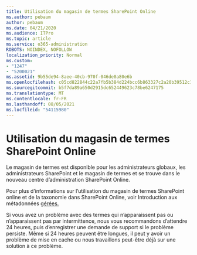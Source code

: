 ```yaml
---
title: Utilisation du magasin de termes SharePoint Online
ms.author: pebaum
author: pebaum
ms.date: 04/21/2020
ms.audience: ITPro
ms.topic: article
ms.service: o365-administration
ROBOTS: NOINDEX, NOFOLLOW
localization_priority: Normal
ms.custom:
- "1247"
- "5200021"
ms.assetid: 9b55de94-8aee-40cb-970f-046de0a80e6b
ms.openlocfilehash: c05cd822844c22a7fb5b384d224bcc6b863327c2a20b39512c16e0585e8951b7
ms.sourcegitcommit: b5f7da89a650d2915dc652449623c78be6247175
ms.translationtype: MT
ms.contentlocale: fr-FR
ms.lasthandoff: 08/05/2021
ms.locfileid: "54115980"
---
```

# <a name="how-to-use-the-sharepoint-online-term-store"></a>Utilisation du magasin de termes SharePoint Online

Le magasin de termes est disponible pour les administrateurs globaux, les administrateurs SharePoint et le magasin de termes et se trouve dans le nouveau centre d’administration SharePoint Online.
  
Pour plus d’informations sur l’utilisation du magasin de termes SharePoint online et de la taxonomie dans SharePoint Online, voir Introduction aux métadonnées [gérées.](https://go.microsoft.com/fwlink/?linkid=2044674&amp;clcid=0x409)
  
Si vous avez un problème avec des termes qui n’apparaissent pas ou n’apparaissent pas par intermittence, nous vous recommandons d’attendre 24 heures, puis d’enregistrer une demande de support si le problème persiste. Même si 24 heures peuvent être longues, il peut y avoir un problème de mise en cache ou nous travaillons peut-être déjà sur une solution à ce problème.
  